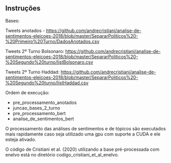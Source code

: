 ## Instruções

Bases:

Tweets anotados - https://github.com/andrecristiani/analise-de-sentimentos-eleicoes-2018/blob/master/SepararPoliticos%20-%20Primeiro%20Turno/DadosAnotados.csv

Tweets 2º Turno Bolsonaro: https://github.com/andrecristiani/analise-de-sentimentos-eleicoes-2018/blob/master/SepararPoliticos%20-%20Segundo%20turno/listBolsonaro.csv

Tweets 2º Turno Haddad: https://github.com/andrecristiani/analise-de-sentimentos-eleicoes-2018/blob/master/SepararPoliticos%20-%20Segundo%20turno/listHaddad.csv

Ordem de execução:

- pre_processamento_anotados
- juncao_bases_2_turno
- pre_processamento_bert
- analise_de_sentimentos_bert


O processamento das análises de sentimentos e de tópicos são executados mais rapidamente caso seja utilizado uma gpu com suporte a CUDA e ele esteja ativado.

O código de Cristiani et al. (2020) utilizando a base pré-processada com enelvo está no diretório codigo_cristiani_et_al_enelvo.


